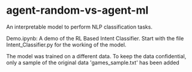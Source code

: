 # agent-random-vs-agent-ml
An interpretable model to perform NLP classification tasks.

Demo.ipynb: A demo of the RL Based Intent Classifier.
Start with the file Intent_Classifier.py for the working of the model.

The model was trained on a different data. To keep the data confidential, only a sample of the original data 'games_sample.txt' has been added
